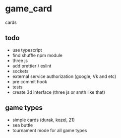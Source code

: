 # game_card
cards

## todo
- use typescript
- find shuffle npm module
- three js
- add prettier / eslint
- sockets
- external service authorization (google, Vk and etc) 
- pre commit hook
- tests
- create 3d interface (three js or smth like that)

## game types
- simple cards (durak, kozel, 21)
- sea buttle
- tournament mode for all game types
